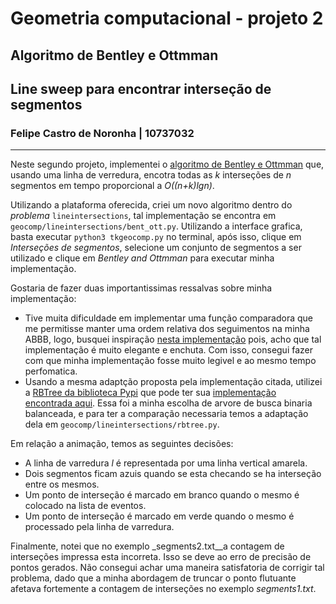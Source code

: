 # Geometria computacional - projeto 2

## Algoritmo de Bentley e Ottmman
## Line sweep para encontrar interseção de segmentos

### Felipe Castro de Noronha | 10737032

---

Neste segundo projeto, implementei o [algoritmo de Bentley e Ottmman](https://en.wikipedia.org/wiki/Bentley%E2%80%93Ottmann_algorithm) que, usando uma linha de verredura, encotra todas as _k_ interseções de _n_ segmentos em tempo proporcional a _O((n+k)lgn)_.

Utilizando a plataforma oferecida, criei um novo algoritmo dentro do _problema_ `lineintersections`, tal implementação se encontra em `geocomp/lineintersections/bent_ott.py`. Utilizando a interface grafica, basta executar `python3 tkgeocomp.py` no terminal, após isso, clique em _Interseções de segmentos_, selecione um conjunto de segmentos a ser utilizado e clique em _Bentley and Ottmman_ para executar minha implementação.

Gostaria de fazer duas importantissimas ressalvas sobre minha implementação:

- Tive muita dificuldade em implementar uma função comparadora que me permitisse manter uma ordem relativa dos seguimentos na minha ABBB, logo, busquei inspiração [nesta implementação](https://github.com/ideasman42/isect_segments-bentley_ottmann) pois, acho que tal implementação é muito elegante e enchuta. Com isso, consegui fazer com que minha implementação fosse muito legivel e ao mesmo tempo perfomatica.
- Usando a mesma adaptção proposta pela implementação citada, utilizei a [RBTree da biblioteca Pypi](https://pypi.org/project/bintrees/) que pode ter sua [implementação encontrada aqui](https://github.com/mozman/bintrees). Essa foi a minha escolha de arvore de busca binaria balanceada, e para ter a comparação necessaria temos a adaptação dela em `geocomp/lineintersections/rbtree.py`.

Em relação a animação, temos as seguintes decisões:

- A linha de varredura _l_ é representada por uma linha vertical amarela.
- Dois segmentos ficam azuis quando se esta checando se ha interseção entre os mesmos.
- Um ponto de interseção é marcado em branco quando o mesmo é colocado na lista de eventos.
- Um ponto de interseção é marcado em verde quando o mesmo é processado pela linha de varredura.

Finalmente, notei que no exemplo _segments2.txt__a contagem de interseções impressa esta incorreta. Isso se deve ao erro de precisão de pontos gerados. Não consegui achar uma maneira satisfatoria de corrigir tal problema, dado que a minha abordagem de truncar o ponto flutuante afetava fortemente a contagem de interseções no exemplo _segments1.txt_.
